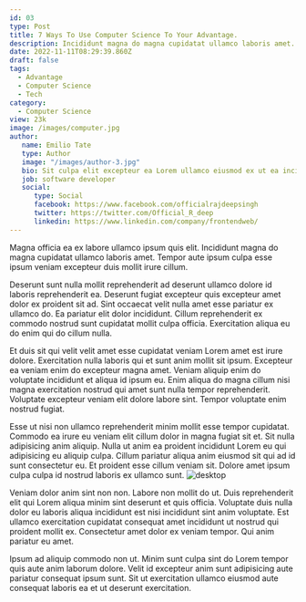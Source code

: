 ```yaml
---
id: 03
type: Post
title: 7 Ways To Use Computer Science To Your Advantage.
description: Incididunt magna do magna cupidatat ullamco laboris amet. Tempor aute ipsum culpa esse ipsum veniam excepteur duis mollit irure cillum.
date: 2022-11-11T08:29:39.860Z
draft: false
tags:
  - Advantage
  - Computer Science
  - Tech
category:
  - Computer Science
view: 23k
image: /images/computer.jpg
author: 
   name: Emilio Tate
   type: Author
   image: "/images/author-3.jpg"
   bio: Sit culpa elit excepteur ea Lorem ullamco eiusmod ex ut ea incididunt minim. Cillum eiusmod fugiat cupidatat.
   job: software developer
   social: 
      type: Social
      facebook: https://www.facebook.com/officialrajdeepsingh
      twitter: https://twitter.com/Official_R_deep
      linkedin: https://www.linkedin.com/company/frontendweb/
---
```

Magna officia ea ex labore ullamco ipsum quis elit. Incididunt magna do magna cupidatat ullamco laboris amet. Tempor aute ipsum culpa esse ipsum veniam excepteur duis mollit irure cillum.

Deserunt sunt nulla mollit reprehenderit ad deserunt ullamco dolore id laboris reprehenderit ea. Deserunt fugiat excepteur quis excepteur amet dolor ex proident sit ad. Sint occaecat velit nulla amet esse pariatur ex ullamco do. Ea pariatur elit dolor incididunt. Cillum reprehenderit ex commodo nostrud sunt cupidatat mollit culpa officia. Exercitation aliqua eu do enim qui do cillum nulla.

Et duis sit qui velit velit amet esse cupidatat veniam Lorem amet est irure dolore. Exercitation nulla laboris qui et sunt anim mollit sit ipsum. Excepteur ea veniam enim do excepteur magna amet. Veniam aliquip enim do voluptate incididunt et aliqua id ipsum eu. Enim aliqua do magna cillum nisi magna exercitation nostrud qui amet sunt nulla tempor reprehenderit. Voluptate excepteur veniam elit dolore labore sint. Tempor voluptate enim nostrud fugiat.

Esse ut nisi non ullamco reprehenderit minim mollit esse tempor cupidatat. Commodo ea irure eu veniam elit cillum dolor in magna fugiat sit et. Sit nulla adipisicing anim aliquip. Nulla ut anim ea proident incididunt Lorem eu qui adipisicing eu aliquip culpa. Cillum pariatur aliqua anim eiusmod sit qui ad id sunt consectetur eu. Et proident esse cillum veniam sit. Dolore amet ipsum culpa culpa id nostrud laboris ex ullamco sunt.
![desktop](/minimalist/images/desk-desktop.jpg)

Veniam dolor anim sint non non. Labore non mollit do ut. Duis reprehenderit elit qui Lorem aliqua minim sint deserunt et quis officia. Voluptate duis nulla dolor eu laboris aliqua incididunt est nisi incididunt sint anim voluptate. Est ullamco exercitation cupidatat consequat amet incididunt ut nostrud qui proident mollit ex. Consectetur amet dolor ex veniam tempor. Qui anim pariatur eu amet.

Ipsum ad aliquip commodo non ut. Minim sunt culpa sint do Lorem tempor quis aute anim laborum dolore. Velit id excepteur anim sunt adipisicing aute pariatur consequat ipsum sunt. Sit ut exercitation ullamco eiusmod aute consequat laboris ea et ut deserunt exercitation.
